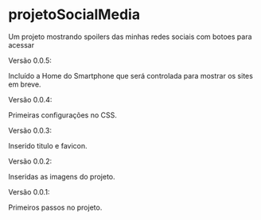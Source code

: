 # projetoSocialMedia
 Um projeto mostrando spoilers das minhas redes sociais com botoes para acessar

Versão 0.0.5:

Incluído a Home do Smartphone que será controlada para mostrar os sites em breve.


Versão 0.0.4:

Primeiras configurações no CSS.


Versão 0.0.3:

Inserido titulo e favicon.


Versão 0.0.2:

Inseridas as imagens do projeto.


Versão 0.0.1:

Primeiros passos no projeto.